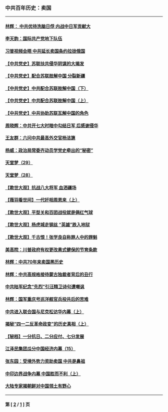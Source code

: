 ### 中共百年历史：卖国
---
#### [林辉： 中共优待洗脑日俘 内战中日军贡献大](../../pages/nf1176117/n13624644.md?10160430) 
#### [李天韵：国际共产党地下队伍](../../pages/nf1176117/n13611808.md?10160430) 
#### [习普视频会晤 中共延长卖国条约拉拢俄国](../../pages/nf1176117/n13060971.md?10160430) 
#### [【中共党史】苏联扶共侵华阴谋的大揭发](../../pages/nf1176117/n13056050.md?10160430) 
#### [【中共党史】配合苏联肢解中国 分裂新疆](../../pages/nf1176117/n13040700.md?10160430) 
#### [【中共党史】中共配合苏联肢解中国（下）](../../pages/nf1176117/n13035660.md?10160430) 
#### [【中共党史】中共配合苏联肢解中国（上）](../../pages/nf1176117/n13030262.md?10160430) 
#### [【中共党史】中共协助苏联瓦解中国的角色](../../pages/nf1176117/n13018109.md?10160430) 
#### [周晓辉：中共开七大时暗中勾结日军 后感谢侵华](../../pages/nf1176117/n12921960.md?10160430) 
#### [王友群：六问中共最高外交官杨洁篪](../../pages/nf1176117/n12836495.md?10160430) 
#### [杨威：政治局常委齐动员学党史牵出的“秘密”](../../pages/nf1176117/n12764642.md?10160430) 
#### [天堂梦（29）](../../pages/nf1176117/n12408465.md?10160430) 
#### [天堂梦（28）](../../pages/nf1176117/n12408309.md?10160430) 
#### [【欺世大观】抗战八大将军 血洒疆场](../../pages/nf1176117/n12357044.md?10160430) 
#### [【薇羽看世间】一代奸相周恩来（上）](../../pages/nf1176117/n12401109.md?10160430) 
#### [【欺世大观】平型关和百团战役就是俩红气球](../../pages/nf1176117/n12359157.md?10160430) 
#### [【欺世大观】杨虎城走钢丝 “英雄”跌入地狱](../../pages/nf1176117/n12358840.md?10160430) 
#### [【欺世大观】千古恨！张学良自称罪人中的罪魁](../../pages/nf1176117/n12358629.md?10160430) 
#### [美高院：川普政府有权更改奥式健保的节育条款](../../pages/nf1176117/n12242171.md?10160430) 
#### [林辉：中共70年来卖国黑历史](../../pages/nf1176117/n11552181.md?10160430) 
#### [林辉：中共高规格接待蒙古独裁者背后的丑行](../../pages/nf1176117/n11225005.md?10160430) 
#### [中共陆军纪念“先烈”引汪精卫诗句遭嘲讽](../../pages/nf1176117/n11153345.md?10160430) 
#### [林辉：国军重庆号巡洋舰官兵投共后的苦难](../../pages/nf1176117/n10997801.md?10160430) 
#### [中共进入联合国与尼克松访华内幕（上）](../../pages/nf1176117/n10138788.md?10160430) 
#### [揭秘“四一二反革命政变”的历史真相（上）](../../pages/nf1176117/n9996650.md?10160430) 
#### [【秘档】一分抗日、二分应付、七分发展](../../pages/nf1176117/n9331484.md?10160430) 
#### [江泽民集团瓜分中国经济内幕（15）](../../pages/nf1176117/n9268584.md?10160430) 
#### [张东园：受境外势力资助卖国 中共是鼻祖](../../pages/nf1176117/n9272480.md?10160430) 
#### [中印边界战争内幕 中国胜而不利（上）](../../pages/nf1176117/n9252458.md?10160430) 
#### [大陆专家揭朝鲜对中国领土有野心](../../pages/nf1176117/n9074056.md?10160430) 

---
#### 第 [ [2](./2.md?10160430) / [1](./1.md?10160430) ] 页
